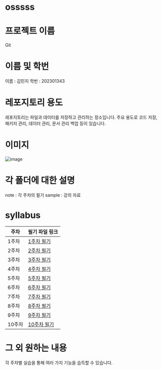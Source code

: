 # osssss
# 프로젝트 이름 
Git

# 이름 및 학번
이름 : 김민지
학번 : 202301343

# 레포지토리 용도
레포지토리는 파일과 데이터를 저장하고 관리하는 장소입니다. 주요 용도로 코드 저장, 패키지 관리, 데이터 관리, 문서 관리 백업 등이 있습니다. 

# 이미지 
![image](https://github.com/minji1205/osssss/assets/170711632/9bd41de3-6419-4ff1-9c46-ad84bcc6a4c3)

# 각 폴더에 대한 설명
note : 각 주차의 필기
sample : 강의 자료

# syllabus
|주차|필기 파일 링크|
|-----|---|
|1주차|[1주차 필기](https://github.com/minji1205/osssss/files/15437635/1.md)|
|2주차|[2주차 필기](https://replit.com/@sallykim120567/osssss?v=1#note/note2.md)|
|3주차|[3주차 필기](https://replit.com/@sallykim120567/osssss?v=1#note/note3.md)|
|4주차|[4주차 필기](https://replit.com/@sallykim120567/osssss?v=1#note/note4.md)|
|5주차|[5주차 필기](https://replit.com/@sallykim120567/osssss?v=1#note/note5.md)|
|6주차|[6주차 필기](https://replit.com/@sallykim120567/osssss?v=1#note/note6.md)|
|7주차|[7주차 필기](https://replit.com/@sallykim120567/osssss?v=1#note/note7.md)|
|8주차|[8주차 필기](https://replit.com/@sallykim120567/osssss?v=1#note/note8.md)|
|9주차|[9주차 필기](https://replit.com/@sallykim120567/osssss?v=1#note/note9.md)|
|10주차|[10주차 필기](https://replit.com/@sallykim120567/osssss?v=1#note/note10.md)|


# 그 외 원하는 내용 
각 주차별 실습을 통해 여러 가지 기능을 습득할 수 있습니다.
